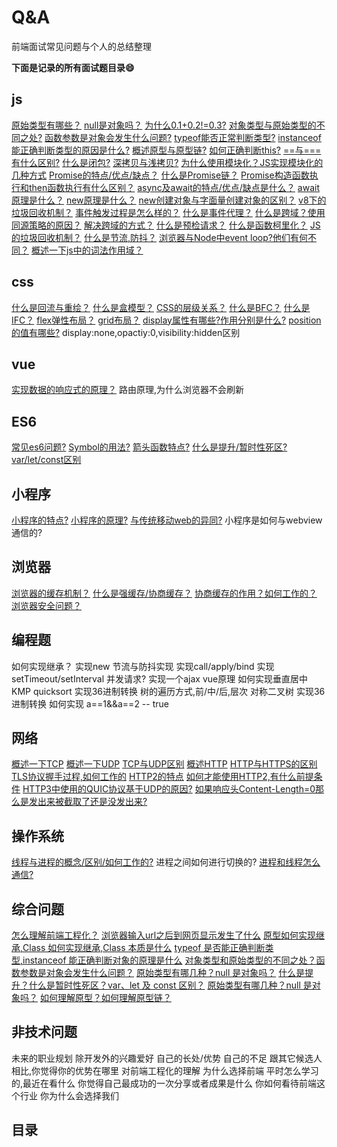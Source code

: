 # Q&A

前端面试常见问题与个人的总结整理

**下面是记录的所有面试题目录:smile:**
## js
<solve ok>[原始类型有哪些？](../js/primitiveType.md)</solve>
<solve ok>[null是对象吗？](../js/nullobj.md)</solve>
<solve ok>[为什么0.1+0.2!=0.3?](../js/numNotEqual.md)</solve>
<solve ok>[对象类型与原始类型的不同之处?](../js/objDiffPrim.md)</solve>
<solve ok>[函数参数是对象会发生什么问题?](../js/objparam.md)</solve>
<solve ok>[typeof能否正常判断类型?](../js/typeof.md)</solve>
<solve ok>[instanceof能正确判断类型的原因是什么?](../js/instanceof.md)</solve>
<solve ok>[概述原型与原型链?](../../bigWeb/js/prototype.md)</solve>
<solve ok>[如何正确判断this?](../js/this.md)</solve>
<solve ok>[==与===有什么区别?](../js/equal.md)</solve>
<solve ok>[什么是闭包?](../js/closure.md)</solve>
<solve ok>[深拷贝与浅拷贝?](../js/copy.md)</solve>
<solve ok>[为什么使用模块化？JS实现模块化的几种方式](../js/module.md)</solve>
<solve ok>[Promise的特点/优点/缺点？](../js/promise.md#特点)</solve>
<solve ok>[什么是Promise链？](../js/promise.md#promise链)</solve>
<solve ok>[Promise构造函数执行和then函数执行有什么区别？](../js/promise.md#promise链)</solve>
<solve ok>[async及await的特点/优点/缺点是什么？]((../js/asyncawait.md))</solve>
<solve ok>[await原理是什么？](../js/asyncawait.md)</solve>
<solve ok>[new原理是什么？](../js/new.md)</solve>
<solve ok>[new创建对象与字面量创建对象的区别？](../js/new.md)</solve>
<solve ok>[v8下的垃圾回收机制？](../js/v8garbage.md)</solve>
<solve ok>[事件触发过程是怎么样的？](../js/event.md)</solve>
<solve ok>[什么是事件代理？](../js/event.md)</solve>
<solve ok>[什么是跨域？使用同源策略的原因？](../internet/cros.md)</solve>
<solve ok>[解决跨域的方式？](../internet/cros.md)</solve>
<solve ok>[什么是预检请求？](../internet/cros.md#预检请求)</solve>
<solve ok>[什么是函数柯里化？](../../bigWeb/js/currying.md#柯里化)</solve>
<solve ok>[JS的垃圾回收机制？](../../bigWeb/js/garbage.md)</solve>
<solve ok>[什么是节流,防抖？](../../bigWeb/js/throttling.md#防抖)</solve>
<solve ok>[浏览器与Node中event loop?他们有何不同？](../../bigWeb/js/eventloop.md)</solve>
<solve ok>[概述一下js中的词法作用域？](../../bigWeb/js/scope.md)</solve>

## css
<solve ok>[什么是回流与重绘？](../../bigWeb/css/reflow.md#回流)</solve>
<solve ok>[什么是盒模型？](../../bigWeb/css/box.md)</solve>
<solve ok>[CSS的层级关系？](../../bigWeb/css/level.md)</solve>
<solve ok>[什么是BFC？](../../bigWeb/css/bfc.md)</solve>
<solve>[什么是IFC？](../../bigWeb/css/ifc.md)</solve>
<solve ok>[flex弹性布局？](../../bigWeb/css/flex.md)</solve>
<solve>[grid布局？](http://www.ruanyifeng.com/blog/2019/03/grid-layout-tutorial.html)</solve>
<solve ok>[display属性有哪些?作用分别是什么?](../css/display.md)</solve>
<solve ok>[position的值有哪些?](../css/position.md)</solve>
<solve >display:none,opactiy:0,visibility:hidden区别</solve>

## vue
<solve ok>[实现数据的响应式的原理？](../../bigWeb/vue/bindData.md)</solve>
<solve>路由原理,为什么浏览器不会刷新</solve>

## ES6
<solve ok>[常见es6问题?](../js/es6.md)</solve>
<solve ok>[Symbol的用法?](../../bigWeb/js/symbol.md)</solve>
<solve ok>[箭头函数特点?](../../bigWeb/js/arrowfun.md#特点)</solve>
<solve ok>[什么是提升/暂时性死区?var/let/const区别](../other/promote.md)</solve>

## 小程序
<solve ok>[小程序的特点?](../mini/feature.md)</solve>
<solve ok>[小程序的原理?](../mini/principle.md)</solve>
<solve ok>[与传统移动web的异同?](../mini/differentweb.md)</solve>
<solve>小程序是如何与webview通信的?</solve>

## 浏览器
<solve ok>[浏览器的缓存机制？](../../bigWeb/browser/cache.md)</solve>
<solve ok>[什么是强缓存/协商缓存？](../../bigWeb/browser/cache.md#强缓存)</solve>
<solve ok>[协商缓存的作用？如何工作的？](../../bigWeb/browser/cache.md#协商缓存)</solve>
<solve ok>[浏览器安全问题？](../../bigWeb/browser/safe.md)</solve>


## 编程题
<solve>如何实现继承？</solve>
<solve>实现new</solve>
<solve>节流与防抖实现</solve>
<solve>实现call/apply/bind</solve>
<solve>实现setTimeout/setInterval</solve>
<solve>并发请求?</solve>
<solve>实现一个ajax</solve>
<solve>vue原理</solve>
<solve>如何实现垂直居中</solve>
<solve>KMP</solve>
<solve>quicksort</solve>
<solve>实现36进制转换</solve>
<solve>树的遍历方式,前/中/后,层次</solve>
<solve>对称二叉树</solve>
<solve>实现36进制转换</solve>
<solve>如何实现 a==1&&a==2 -- true</solve>

## 网络
<solve ok>[概述一下TCP](../../computerBase/Internet/tcp.md)</solve>
<solve ok>[概述一下UDP](../../computerBase/Internet/udp.md)</solve>
<solve ok>[TCP与UDP区别](../../computerBase/Internet/tcp-udp.md)</solve>
<solve ok>[概述HTTP](../../computerBase/Internet/http.md)</solve>
<solve ok>[HTTP与HTTPS的区别](../../computerBase/Internet/http.md#HTTPS)</solve>
<solve ok>[TLS协议握手过程,如何工作的](../../computerBase/Internet/http.md#TLS)</solve>
<solve ok>[HTTP2的特点](../../computerBase/Internet/http.md#http2)</solve>
<solve ok>[如何才能使用HTTP2,有什么前提条件](../../computerBase/Internet/http.md#如何使用)</solve>
<solve ok>[HTTP3中使用的QUIC协议基于UDP的原因?](../../computerBase/Internet/http.md#QUIC)</solve>
<solve ok>[如果响应头Content-Length=0那么是发出来被截取了还是没发出来?](../../computerBase/Internet/clength.md)</solve>

## 操作系统
<solve ok>[线程与进程的概念/区别/如何工作的?](../../computerBase/os/difprothr.md)</solve>
<solve>进程之间如何进行切换的?</solve>
<solve ok>[进程和线程怎么通信?](../../computerBase/os/communicate.md)</solve>

## 综合问题
<solve ok>[怎么理解前端工程化？](../other/engineering.md)</solve>
<solve ok>[浏览器输入url之后到网页显示发生了什么](../other/inputurl.md)</solve>
<solve ok>[原型如何实现继承,Class 如何实现继承,Class 本质是什么](../other/inherit.md)</solve>
<solve ok>[typeof 是否能正确判断类型,instanceof 能正确判断对象的原理是什么](../other/judgeType.md)</solve>
<solve ok>[对象类型和原始类型的不同之处？函数参数是对象会发生什么问题？](../other/object.md)</solve>
<solve ok>[原始类型有哪几种？null 是对象吗？](../other/primitive.md)</solve>
<solve ok>[什么是提升？什么是暂时性死区？var、let 及 const 区别？](../other/promote.md)</solve>
<solve ok>[原始类型有哪几种？null 是对象吗？](../other/primitive.md)</solve>
<solve ok>[如何理解原型？如何理解原型链？](../other/prototype.md)</solve>

## 非技术问题
<solve>未来的职业规划</solve>
<solve>除开发外的兴趣爱好</solve>
<solve>自己的长处/优势</solve>
<solve>自己的不足</solve>
<solve>跟其它候选人相比,你觉得你的优势在哪里</solve>
<solve>对前端工程化的理解</solve>
<solve>为什么选择前端</solve>
<solve>平时怎么学习的,最近在看什么</solve>
<solve>你觉得自己最成功的一次分享或者成果是什么</solve>
<solve>你如何看待前端这个行业</solve>
<solve>你为什么会选择我们</solve>

## 目录
